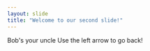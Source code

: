 ```yaml
---
layout: slide
title: "Welcome to our second slide!"
---
```

Bob's your uncle
Use the left arrow to go back!
